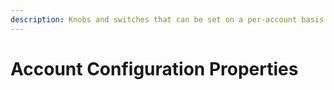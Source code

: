 ```yaml
---
description: Knobs and switches that can be set on a per-account basis.
---
```


# Account Configuration Properties

